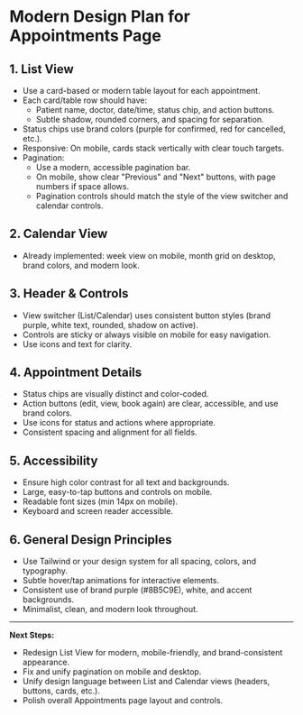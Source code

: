 # Modern Design Plan for Appointments Page

## 1. List View
- Use a card-based or modern table layout for each appointment.
- Each card/table row should have:
  - Patient name, doctor, date/time, status chip, and action buttons.
  - Subtle shadow, rounded corners, and spacing for separation.
- Status chips use brand colors (purple for confirmed, red for cancelled, etc.).
- Responsive: On mobile, cards stack vertically with clear touch targets.
- Pagination:
  - Use a modern, accessible pagination bar.
  - On mobile, show clear "Previous" and "Next" buttons, with page numbers if space allows.
  - Pagination controls should match the style of the view switcher and calendar controls.

## 2. Calendar View
- Already implemented: week view on mobile, month grid on desktop, brand colors, and modern look.

## 3. Header & Controls
- View switcher (List/Calendar) uses consistent button styles (brand purple, white text, rounded, shadow on active).
- Controls are sticky or always visible on mobile for easy navigation.
- Use icons and text for clarity.

## 4. Appointment Details
- Status chips are visually distinct and color-coded.
- Action buttons (edit, view, book again) are clear, accessible, and use brand colors.
- Use icons for status and actions where appropriate.
- Consistent spacing and alignment for all fields.

## 5. Accessibility
- Ensure high color contrast for all text and backgrounds.
- Large, easy-to-tap buttons and controls on mobile.
- Readable font sizes (min 14px on mobile).
- Keyboard and screen reader accessible.

## 6. General Design Principles
- Use Tailwind or your design system for all spacing, colors, and typography.
- Subtle hover/tap animations for interactive elements.
- Consistent use of brand purple (#8B5C9E), white, and accent backgrounds.
- Minimalist, clean, and modern look throughout.

---

**Next Steps:**
- Redesign List View for modern, mobile-friendly, and brand-consistent appearance.
- Fix and unify pagination on mobile and desktop.
- Unify design language between List and Calendar views (headers, buttons, cards, etc.).
- Polish overall Appointments page layout and controls. 